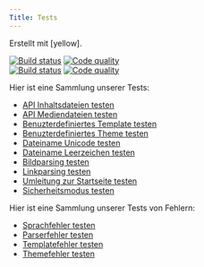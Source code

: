 ```yaml
---
Title: Tests
---
```

Erstellt mit [yellow].

[![Build status](https://travis-ci.org/datenstrom/yellow.svg?branch=master)](https://travis-ci.org/datenstrom/yellow) [![Code quality](https://img.shields.io/codacy/grade/f565b048bdff4b0e90391d3d93384b2f/master.svg)](https://app.codacy.com/project/markseu/yellow/dashboard)  
[![Build status](https://travis-ci.org/datenstrom/yellow-developers.svg?branch=master)](https://travis-ci.org/datenstrom/yellow-developers) [![Code quality](https://img.shields.io/codacy/grade/238ea263acd94e36a8dc105a9c0c80fa/master.svg)](https://app.codacy.com/project/markseu/yellow-developers/dashboard)  

Hier ist eine Sammlung unserer Tests:

* [API Inhaltsdateien testen](api-content-files)
* [API Mediendateien testen](api-media-files)
* [Benuzterdefiniertes Template testen](custom-template)
* [Benuzterdefiniertes Theme testen](custom-theme)
* [Dateiname Unicode testen](file-name-unicode-åäö)
* [Dateiname Leerzeichen testen](file-name-whitespace)
* [Bildparsing testen](image-parsing)
* [Linkparsing testen](link-parsing)
* [Umleitung zur Startseite testen](redirect-to-home)
* [Sicherheitsmodus testen](safe-mode)

Hier ist eine Sammlung unserer Tests von Fehlern:

* [Sprachfehler testen](page-language-error)
* [Parserfehler testen](page-parser-error)
* [Templatefehler testen](page-template-error)
* [Themefehler testen](page-theme-error)
